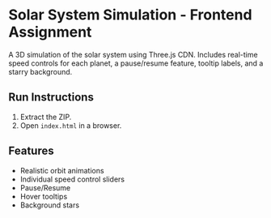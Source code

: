 
# Solar System Simulation - Frontend Assignment

A 3D simulation of the solar system using Three.js CDN. Includes real-time speed controls for each planet, a pause/resume feature, tooltip labels, and a starry background.

## Run Instructions
1. Extract the ZIP.
2. Open `index.html` in a browser.

## Features
- Realistic orbit animations
- Individual speed control sliders
- Pause/Resume
- Hover tooltips
- Background stars
